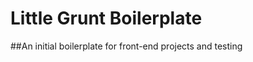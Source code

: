 Little Grunt Boilerplate
========================
##An initial boilerplate for front-end projects and testing